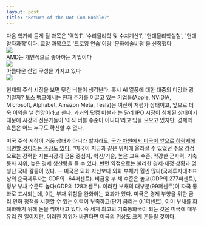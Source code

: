 ```yaml
---
layout: post
title: "Return of the Dot-Com Bubble?"
---
```


<div class="txt">
  다음 학기에 듣게 될 과목은 '역학1', '수리물리학 및 수치계산1', '현대물리학실험', '현대양자과학'이다. 교양 과목으로 '드로잉 연습'이랑 '문화예술비평'을 신청했다
</div>



<div class="img">
  <img src="https://github.com/user-attachments/assets/0787ce57-799a-4226-a720-189c61fefdfa">
</div>

<div class="txt">
  AMD는 개인적으로 좋아하는 기업이다
</div>


<div class="img">
  <img src="https://github.com/user-attachments/assets/ae44113c-5e5f-4786-a9ab-9016f06a1a89">
</div>

<div class="txt">
  아름다운 산업 구성을 가지고 있다
</div>



<div class="img">
  <img src="https://github.com/user-attachments/assets/6a46625d-26b9-4d09-98c0-7ef8b90a8e90">
</div> 


<div class="txt">
  
  현재의 주식 시장을 보면 닷컴 버블이 생각난다. 혹시 AI 열풍에 대한 대중의 미망과 광기일까? <a href="https://www.tossbank.com/articles/bubble">토스 뱅크에서는</a> 
  현재 주가를 이끌고 있는 기업들(Apple, NVIDIA, Microsoft, Alphabet, Amazon Meta, Tesla)은 여전히 저평가 상태이고, 앞으로 더욱 이익을 낼 전망이라고 한다. 과거의 닷컴 버블과   는 달리 IPO 시장이 침체된 상태이기 때문에 시장의 전문가들이 '아직 버블 수준이 아니다'라고 입을 모으고 있지만, 경제의 흐름은 어느 누구도 확신할 수 없다. 
  
  미국 주식 시장이 거품 상태가 아니라 할지라도, <a href="https://en.wikipedia.org/wiki/The_Changing_World_Order">국가 차원에서 미국이 앞으로 하락세에 직면할 것이라는 
  주장도 있다.</a> "미국이 지금과 같은 위치에 올라설 수 있었던 주요 강점으로는 강력한 자본시장과 금융 중심지, 혁신/기술, 높은 교육 수준, 막강한 군사력, 기축통화 지위, 높은 경제 생산량을    들 수 있다. 반면 약점으로는 불리한 경제·재정 상황과 엄청난 국내 갈등이 있다. ··· 미국은 외화 자산보다 외화 부채가 훨씬 많다(국제투자대조표상의 순국제투자는 GDP의 -64퍼센트). 비금융 부    채 수준은 높고(GDP의 277퍼센트), 정부 부채 수준도 높다(GDP의 128퍼센트). 이러한 부채의 대부분(99퍼센트)이 자국 통화로 표시되는데, 이는 부채 위험을 완화하는 효과가 있다. 미국은 경제    부양을 위한 금리 인하 정책을 시행할 수 있는 여력이 부족하고(단기 금리는 0.1퍼센트), 이미 부채를 화폐화하기 위해 돈을 찍어내고 있다. 즉 세계 최고의 기축통화국이 되는 것은 미국에 매우 유리   한 일이지만, 이러한 지위가 바뀐다면 미국의 위상도 크게 흔들릴 것이다. 

  
</div>
